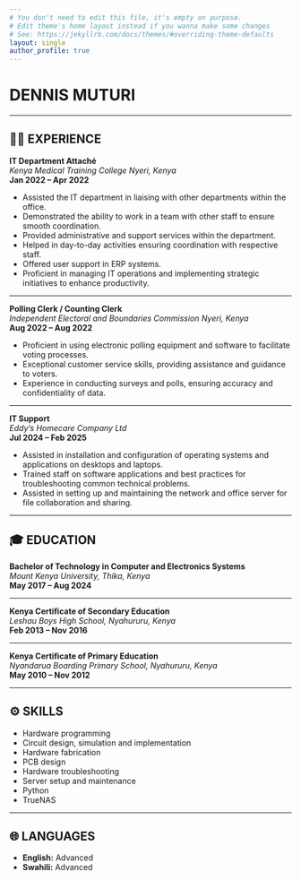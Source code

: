```yaml
---
# You don't need to edit this file, it's empty on purpose.
# Edit theme's home layout instead if you wanna make some changes
# See: https://jekyllrb.com/docs/themes/#overriding-theme-defaults
layout: single
author_profile: true
---
```

# **DENNIS MUTURI**

---

## 🧑‍💼 EXPERIENCE

**IT Department Attaché**  
*Kenya Medical Training College Nyeri, Kenya*  
**Jan 2022 – Apr 2022**

- Assisted the IT department in liaising with other departments within the office.  
- Demonstrated the ability to work in a team with other staff to ensure smooth coordination.  
- Provided administrative and support services within the department.  
- Helped in day-to-day activities ensuring coordination with respective staff.  
- Offered user support in ERP systems.  
- Proficient in managing IT operations and implementing strategic initiatives to enhance productivity.  

---

**Polling Clerk / Counting Clerk**  
*Independent Electoral and Boundaries Commission Nyeri, Kenya*  
**Aug 2022 – Aug 2022**

- Proficient in using electronic polling equipment and software to facilitate voting processes.  
- Exceptional customer service skills, providing assistance and guidance to voters.  
- Experience in conducting surveys and polls, ensuring accuracy and confidentiality of data.  

---

**IT Support**  
*Eddy’s Homecare Company Ltd*  
**Jul 2024 – Feb 2025**

- Assisted in installation and configuration of operating systems and applications on desktops and laptops.  
- Trained staff on software applications and best practices for troubleshooting common technical problems.  
- Assisted in setting up and maintaining the network and office server for file collaboration and sharing.  

---

## 🎓 EDUCATION

**Bachelor of Technology in Computer and Electronics Systems**  
*Mount Kenya University, Thika, Kenya*  
**May 2017 – Aug 2024**

---

**Kenya Certificate of Secondary Education**  
*Leshau Boys High School, Nyahururu, Kenya*  
**Feb 2013 – Nov 2016**

---

**Kenya Certificate of Primary Education**  
*Nyandarua Boarding Primary School, Nyahururu, Kenya*  
**May 2010 – Nov 2012**

---

## ⚙️ SKILLS

- Hardware programming  
- Circuit design, simulation and implementation  
- Hardware fabrication  
- PCB design  
- Hardware troubleshooting  
- Server setup and maintenance  
- Python  
- TrueNAS  

---

## 🌐 LANGUAGES

- **English:** Advanced  
- **Swahili:** Advanced  
